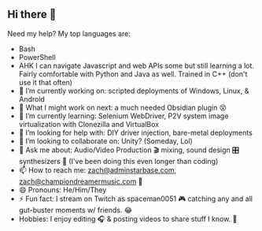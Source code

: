 ## Hi there 👋
Need my help? My top languages are:
  - Bash
  - PowerShell
  - AHK
I can navigate Javascript and web APIs some but still learning a lot. Fairly comfortable with Python and Java as well. Trained in C++ (don't use it that often)
- 🔭 I’m currently working on: scripted deployments of Windows, Linux, & Android
- 🔮 What I might work on next: a much needed Obsidian plugin 😵
- 🌱 I’m currently learning: Selenium WebDriver, P2V system image virtualization with Clonezilla and VirtualBox
- 🤔 I’m looking for help with: DIY driver injection, bare-metal deployments
- 👯 I’m looking to collaborate on: Unity? (Someday, Lol)
- 💬 Ask me about: Audio/Video Production 🎬 mixing, sound design 🎛 synthesizers 🎹 (I've been doing this even longer than coding)
- 📫 How to reach me: zach@adminstarbase.com, zach@championdreamermusic.com 📧
- 😄 Pronouns: He/Him/They
- ⚡ Fun fact: I stream on Twitch as spaceman0051 🎮 catching any and all gut-buster moments w/ friends. 😂
- Hobbies: I enjoy editing 🎧 & posting videos to share stuff I know. 🎥
